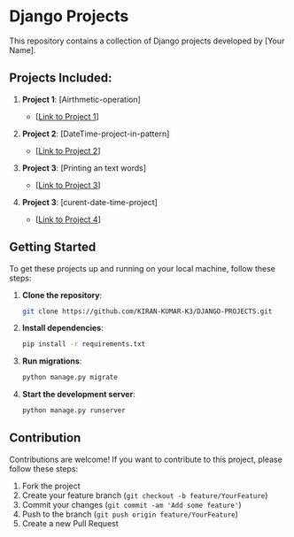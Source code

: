 # Django Projects

This repository contains a collection of Django projects developed by [Your Name].

## Projects Included:

1. **Project 1**: [Airthmetic-operation]
   - [[Link to Project 1](https://github.com/KIRAN-KUMAR-K3/DJANGO-PROJECTS/tree/main/Arith2Proj/Arith2Proj)]

2. **Project 2**: [DateTime-project-in-pattern]
   - [[Link to Project 2](https://github.com/KIRAN-KUMAR-K3/DJANGO-PROJECTS/tree/main/DatetimePatternProj/DatetimePatternProj)]

3. **Project 3**: [Printing an text words]
   - [[Link to Project 3](https://github.com/KIRAN-KUMAR-K3/DJANGO-PROJECTS/tree/main/HelloProject/Helloproject)]

4. **Project 3**: [curent-date-time-project]
   - [[Link to Project 4](https://github.com/KIRAN-KUMAR-K3/DJANGO-PROJECTS/tree/main/datetimeproject/datetimeproject)]


## Getting Started

To get these projects up and running on your local machine, follow these steps:

1. **Clone the repository**:
   ```bash
   git clone https://github.com/KIRAN-KUMAR-K3/DJANGO-PROJECTS.git
   ```

2. **Install dependencies**:
   ```bash
   pip install -r requirements.txt
   ```

3. **Run migrations**:
   ```bash
   python manage.py migrate
   ```

4. **Start the development server**:
   ```bash
   python manage.py runserver
   ```

## Contribution

Contributions are welcome! If you want to contribute to this project, please follow these steps:

1. Fork the project
2. Create your feature branch (`git checkout -b feature/YourFeature`)
3. Commit your changes (`git commit -am 'Add some feature'`)
4. Push to the branch (`git push origin feature/YourFeature`)
5. Create a new Pull Request
